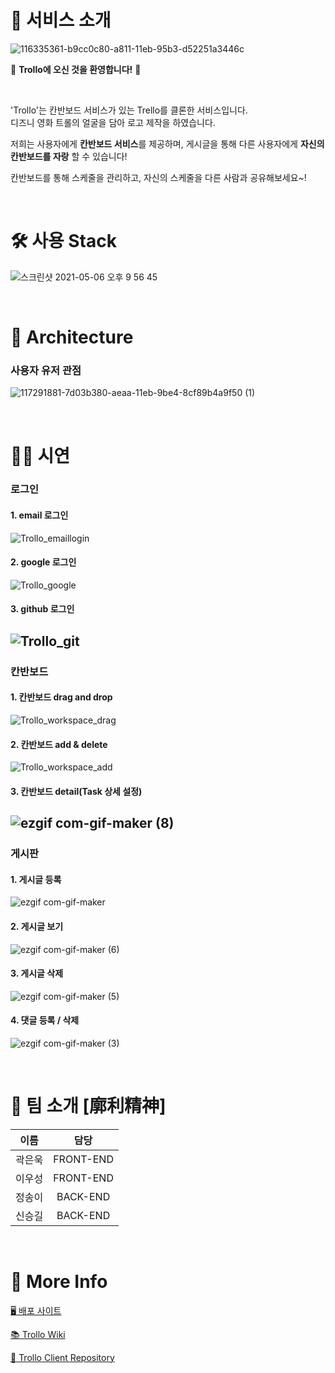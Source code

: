 # 👾 서비스 소개

![116335361-b9cc0c80-a811-11eb-95b3-d52251a3446c](https://user-images.githubusercontent.com/77570843/117294715-ec2ed700-aead-11eb-9e38-88c2ee03a879.jpg)

🎉 **Trollo에 오신 것을 환영합니다!** 🎉

<br/>

'Trollo'는 칸반보드 서비스가 있는 Trello를 클론한 서비스입니다.    
디즈니 영화 트롤의 얼굴을 담아 로고 제작을 하였습니다.   

저희는 사용자에게 **칸반보드 서비스**를 제공하며, 게시글을 통해 다른 사용자에게 **자신의 칸반보드를 자랑** 할 수 있습니다!   

칸반보드를 통해 스케줄을 관리하고, 자신의 스케줄을 다른 사람과 공유해보세요~!  

<br/>

# 🛠 사용 Stack

![스크린샷 2021-05-06 오후 9 56 45](https://user-images.githubusercontent.com/77570843/117301812-f9e85a80-aeb5-11eb-95f2-a3a7c3572f8c.png)

<br/>

# 🚗 Architecture

### 사용자 유저 관점
![117291881-7d03b380-aeaa-11eb-9be4-8cf89b4a9f50 (1)](https://user-images.githubusercontent.com/77570843/117356792-1d7bc700-aeef-11eb-837f-ceada8c82e9c.jpg)

<br/>

# 🧑‍💻 시연

### 로그인
#### 1. email 로그인
![Trollo_emaillogin](https://user-images.githubusercontent.com/77570843/117352040-70eb1680-aee9-11eb-89b5-6539e4f8f8fc.gif)
#### 2. google 로그인
![Trollo_google](https://user-images.githubusercontent.com/77570843/117352056-76e0f780-aee9-11eb-81b6-cbb223015b77.gif)
#### 3. github 로그인
![Trollo_git](https://user-images.githubusercontent.com/77570843/117352048-747e9d80-aee9-11eb-9c6e-5c25bb5005e0.gif)
---

### 칸반보드

#### 1. 칸반보드 drag and drop
![Trollo_workspace_drag](https://user-images.githubusercontent.com/77570843/117354030-d6d89d80-aeeb-11eb-82dd-b1b2ce0a2142.gif)
#### 2. 칸반보드 add & delete
![Trollo_workspace_add](https://user-images.githubusercontent.com/77570843/117352175-a132b500-aee9-11eb-8962-82a0b4cdf7b6.gif)
#### 3. 칸반보드 detail(Task 상세 설정)
![ezgif com-gif-maker (8)](https://user-images.githubusercontent.com/77570843/117364107-7734bf00-aef8-11eb-9eda-67b21cee693b.gif)
---

### 게시판

#### 1. 게시글 등록
![ezgif com-gif-maker](https://user-images.githubusercontent.com/77570843/117361689-5323ae80-aef5-11eb-8f7e-f810d2778cef.gif)
#### 2. 게시글 보기
![ezgif com-gif-maker (6)](https://user-images.githubusercontent.com/77570843/117364039-64ba8580-aef8-11eb-986b-2cac61ac0698.gif)
#### 3. 게시글 삭제
![ezgif com-gif-maker (5)](https://user-images.githubusercontent.com/77570843/117363778-01305800-aef8-11eb-8361-8bcc6901b8c2.gif)
#### 4. 댓글 등록 / 삭제
![ezgif com-gif-maker (3)](https://user-images.githubusercontent.com/77570843/117363550-b0b8fa80-aef7-11eb-864b-1282de754dfd.gif)

<br/>

# 🌟 팀 소개 [廓利精神]
|이름|담당|
|:---:|:---:|
|곽은욱|FRONT-END|
|이우성|FRONT-END|
|정송이|BACK-END|
|신승길|BACK-END|

<br/>

# 🌸 More Info

[🖥  배포 사이트](https://trollo.site)

[📚  Trollo Wiki](https://github.com/codestates/Trollo-client/wiki)

[🔐  Trollo Client Repository](https://github.com/codestates/Trollo-client)
